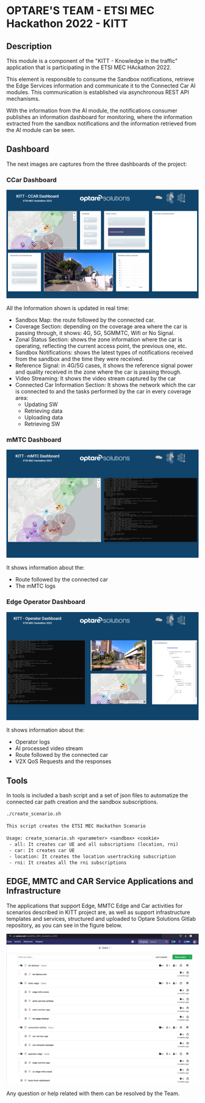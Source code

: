 # OPTARE'S TEAM - ETSI MEC Hackathon 2022 - KITT

## Description

This module is a component of the "KITT - Knowledge in the traffic" application that is participating in the ETSI MEC HAckathon 2022.

This element is responsible to consume the Sandbox notifications, retrieve the Edge Services information and communicate it to the Connected Car AI modules. This communication is established via asynchronous REST API mechanisms.

With the information from the AI module, the notifications consumer publishes an information dashboard for monitoring, where the information extracted from the sandbox notifications and the information retrieved from the AI module can be seen.

## Dashboard

The next images are captures from the three dashboards of the project:

### CCar Dashboard

![dashboard](./apps/home/static/images/car_dashboard.png)

All the Information shown is updated in real time:
- Sandbox Map: the route followed by the connected car.
- Coverage Section: depending on the coverage area where the car is passing through, it shows: 4G, 5G, 5GMMTC, Wifi or No Signal.
- Zonal Status Section: shows the zone information where the car is operating, reflecting the current access point, the previous one, etc.
- Sandbox Notifications: shows the latest types of notifications received from the sandbox and the time they were received.
- Reference Signal: in 4G/5G cases, it shows the reference signal power and quality received in the zone where the car is passing through.
- Video Streaming: It shows the video stream captured by the car  
- Connected Car Information Section: It shows the network which the car is connected to and the tasks performed by the car in every coverage area:
    - Updating SW
    - Retrieving data
    - Uploading data
    - Retrieving SW

### mMTC Dashboard

![dashboard](./apps/home/static/images/mmtc_dashboard.png)

It shows information about the: 
- Route followed by the connected car
- The mMTC logs

### Edge Operator Dashboard

![dashboard](./apps/home/static/images/operator_dashboard.png)

It shows information about the:
- Operator logs
- AI processed video stream
- Route followed by the connected car
- V2X QoS Requests and the responses

## Tools

In tools is included a bash script and a set of json files to automatize the connected car path creation and the sandbox subscriptions.

```
./create_scenario.sh

This script creates the ETSI MEC Hackathon Scenario

Usage: create_scenario.sh <parameter> <sandbox> <cookie>
 - all: It creates car UE and all subscriptions (location, rni)
 - car: It creates car UE
 - location: It creates the location usertracking subscription
 - rni: It creates all the rni subscriptions
```
## EDGE, MMTC and CAR Service Applications and Infrastructure

The applications that support Edge, MMTC Edge and Car activities for scenarios described in KITT project are, as well as support infrastructure templates and services, structured and uploaded to Optare Solutions Gitlab repository, as you can see in the figure below.

![dashboard](apps/home/static/images/optare_gitlab.png)

Any question or help related with them can be resolved by the Team.

